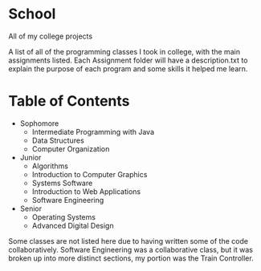 # School
All of my college projects

A list of all of the programming classes I took in college, with the main assignments listed. 
Each Assignment folder will have a description.txt to explain the purpose of each program and some skills it helped me learn.

# Table of Contents

- Sophomore
  - Intermediate Programming with Java
  - Data Structures
  - Computer Organization
- Junior
  - Algorithms
  - Introduction to Computer Graphics
  - Systems Software
  - Introduction to Web Applications
  - Software Engineering
- Senior
  - Operating Systems
  - Advanced Digital Design
  
Some classes are not listed here due to having written some of the code collaboratively.
Software Engineering was a collaborative class, but it was broken up into more distinct sections, my portion was the Train Controller.
